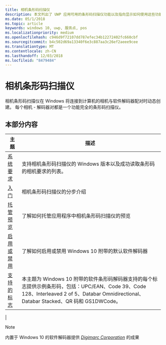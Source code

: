 ```yaml
---
title: 相机条形码扫描仪
description: 本文列出了 UWP 应用可用的条形码扫描仪功能以及指向显示如何使用这些功能的操作方法文章的链接。
ms.date: 05/1/2018
ms.topic: article
keywords: windows 10, uwp, 服务点, pos
ms.localizationpriority: medium
ms.openlocfilehash: c946d9f72107dd787efec34b12272402fc660cbf
ms.sourcegitcommit: b4c502d69a13340f6e3c887aa3c26ef2aeee9cee
ms.translationtype: MT
ms.contentlocale: zh-CN
ms.lasthandoff: 12/03/2018
ms.locfileid: "8479484"
---
```

# <a name="camera-barcode-scanner"></a>相机条形码扫描仪
相机条形码扫描仪在 Windows 将连接到计算机的相机与软件解码器配对时动态创建。  每个相机 - 解码器对都是一个功能完全的条形码扫描仪。   

## <a name="in-this-section"></a>本部分内容
|主题 |描述 |
|------|------------|
| [系统要求](pos-camerabarcode-system-requirements.md)  | 支持相机条形码扫描仪的 Windows 版本以及成功读取条形码的相机要求的列表。 |
| [入门](pos-camerabarcode-get-started.md)              | 相机条形码扫描仪的分步介绍 |
| [托管预览](pos-camerabarcode-hosting-preview.md)          | 了解如何托管应用程序中相机条形码扫描仪的预览 |
| [启用或禁用](pos-camerabarcode-enable-disable.md)         | 了解如何启用或禁用 Windows 10 附带的默认软件解码器 |
| [支持的标志](pos-camerabarcode-symbologies.md) | 本主题为 Windows 10 附带的软件条形码解码器支持的每个标志提供示例条形码，包括：UPC/EAN、Code 39、Code 128、Interleaved 2 of 5、Databar Omnidirectional、Databar Stacked、QR 码和 GS1DWCode。 |
| 

> [!NOTE]
> 内置于 Windows 10 的软件解码器提供 [*Digimarc Corporation*](https://www.digimarc.com/) 的成果
